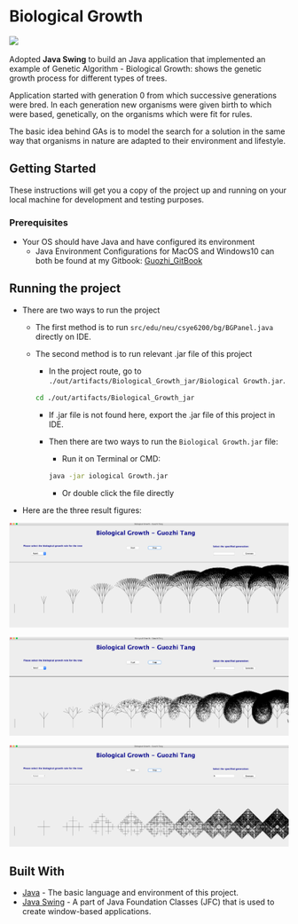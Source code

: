 # Biological Growth
![](https://img.shields.io/badge/java-^1.8.0-red.svg) <br>

Adopted **Java Swing** to build an Java application that implemented an example of Genetic Algorithm - Biological Growth: shows the genetic growth process for different types of trees.

Application started with generation 0 from which successive generations were bred. In each generation new organisms were given birth to which were based, genetically, on the organisms which were fit for rules.

The basic idea behind GAs is to model the search for a solution in the same way that organisms in nature are adapted to their environment and lifestyle.

## Getting Started

These instructions will get you a copy of the project up and running on your local machine for development and testing purposes.

### Prerequisites

* Your OS should have Java and have configured its environment
    * Java Environment Configurations for MacOS and Windows10 can both be found at my Gitbook: [Guozhi_GitBook](https://app.gitbook.com/@tangguozhi53/s/guozhi-programming-notes/configuration-tutorials/1.1-java-environment-settings)

## Running the project

* There are two ways to run the project

    * The first method is to run `src/edu/neu/csye6200/bg/BGPanel.java` directly on IDE.
    
    * The second method is to run relevant .jar file of this project
    
        * In the project route, go to `./out/artifacts/Biological_Growth_jar/Biological Growth.jar`.
        ```Bash
        cd ./out/artifacts/Biological_Growth_jar
        ```
      
        * If .jar file is not found here, export the .jar file of this project in IDE.

        * Then there are two ways to run the `Biological Growth.jar` file:

            * Run it on Terminal or CMD:

            ```Bash
            java -jar iological Growth.jar
            ```
  
            * Or double click the file directly
            
* Here are the three result figures:

![rule1](./figure/rule1.png)

![rule2](./figure/rule2.png)

![rule3](./figure/rule3.png)

## Built With

* [Java](https://www.java.com/en/) - The basic language and environment of this project.
* [Java Swing](https://www.javatpoint.com/java-swing) - A part of Java Foundation Classes (JFC) that is used to create window-based applications.
